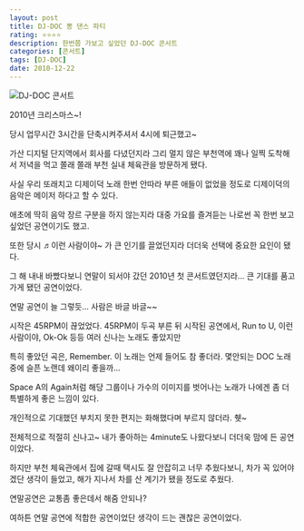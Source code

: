 ```yaml
---
layout: post
title: DJ-DOC 뽕 댄스 파티
rating: ⭐️⭐️⭐️⭐️
description: 한번쯤 가보고 싶었던 DJ-DOC 콘서트
categories: [콘서트]
tags: [DJ-DOC]
date: 2010-12-22
---
```


![DJ-DOC 콘서트](../../review/img/2010/djdoc_concert.jpg)


2010년 크리스마스~! 

당시 업무시간 3시간을 단축시켜주셔서 4시에 퇴근했고~


가산 디지털 단지역에서 회사를 다녔던지라 그리 멀지 않은 부천역에 꽤나 일찍 도착해서 저녁을 먹고 쫄래 쫄래 부천 실내 체육관을 방문하게 됐다.



사실 우리 또래치고 디제이덕 노래 한번 안따라 부른 애들이 없었을 정도로 디제이덕의 음악은 메이저 하다고 할 수 있다.



애초에 딱히 음악 장르 구분을 하지 않는지라 대중 가요를 즐겨듣는 나로썬 꼭 한번 보고 싶었던 공연이기도 했고.





또한 당시 ♬이런 사람이야~ 가 큰 인기를 끌었던지라 더더욱 선택에 중요한 요인이 됐다.



그 해 내내 바빴다보니 연말이 되서야 갔던 2010년 첫 콘서트였던지라... 큰 기대를 품고 가게 됐던 공연이었다.



연말 공연이 늘 그렇듯... 사람은 바글 바글~~



시작은  45RPM이 끊었었다. 45RPM이 두곡 부른 뒤 시작된 공연에서, Run to U, 이런 사람이야, Ok-Ok 등등 여러 신나는 노래도 좋았지만



특히 좋았던 곡은, Remember. 이 노래는 언제 들어도 참 좋더라. 몇안되는 DOC 노래중에 슬픈 노랜데 왜이리 좋을까...



Space A의 Again처럼 해당 그룹이나 가수의 이미지를 벗어나는 노래가 나에겐 좀 더 특별하게 좋은 느낌이 있다.



개인적으로 기대했던 부치지 못한 편지는 화해했다며 부르지 않더라. 췟~



전체적으로 적절히 신나고~ 내가 좋아하는 4minute도 나왔다보니 더더욱 맘에 든 공연이았다.



하지만 부천 체육관에서 집에 갈때 택시도 잘 안잡히고 너무 추웠다보니, 차가 꼭 있어야 겠단 생각이 들었고, 해가 지나서 차를 산 계기가 됐을 정도로 추웠다.



연말공연은 교통좀 좋은데서 해줌 안되나?


여하튼 연말 공연에 적합한 공연이었단 생각이 드는 괜찮은 공연이었다.